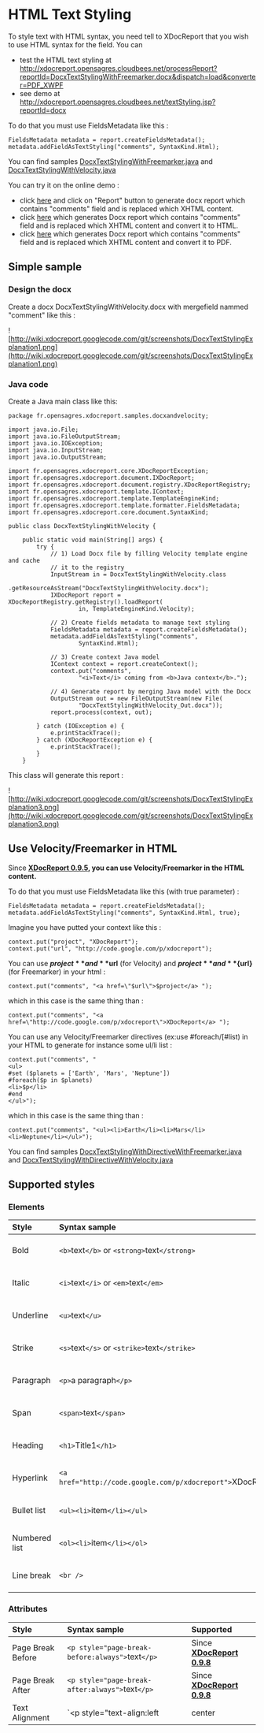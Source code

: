# HTML Text Styling #

To style text with HTML syntax, you need tell to XDocReport that you wish to use HTML syntax for the field. You can

  * test the HTML text styling at http://xdocreport.opensagres.cloudbees.net/processReport?reportId=DocxTextStylingWithFreemarker.docx&dispatch=load&converter=PDF_XWPF
  * see demo at http://xdocreport.opensagres.cloudbees.net/textStyling.jsp?reportId=docx

To do that you must use FieldsMetadata like this :

```
FieldsMetadata metadata = report.createFieldsMetadata();
metadata.addFieldAsTextStyling("comments", SyntaxKind.Html);
```

You can find samples [DocxTextStylingWithFreemarker.java](http://code.google.com/p/xdocreport/source/browse/samples/fr.opensagres.xdocreport.samples.docxandfreemarker/src/fr/opensagres/xdocreport/samples/docxandfreemarker/DocxTextStylingWithFreemarker.java?repo=samples) and [DocxTextStylingWithVelocity.java](http://code.google.com/p/xdocreport/source/browse/samples/fr.opensagres.xdocreport.samples.docxandvelocity/src/fr/opensagres/xdocreport/samples/docxandvelocity/DocxTextStylingWithVelocity.java?repo=samples)

You can try it on the online demo :

  * click [here](http://xdocreport.opensagres.cloudbees.net/processReport?dispatch=load&reportId=DocxTextStylingWithFreemarker.docx) and click on "Report" button to generate docx report which contains "comments" field and is replaced which XHTML content.
  * click [here](http://xdocreport.opensagres.cloudbees.net/processReport?dispatch=load&converter=XHTML_XWPF&reportId=DocxTextStylingWithFreemarker.docx) which generates Docx report which contains "comments" field and is replaced which XHTML content and convert it to HTML.
  * click [here](http://xdocreport.opensagres.cloudbees.net/processReport?dispatch=load&converter=PDF_XWPF&reportId=DocxTextStylingWithFreemarker.docx) which generates Docx report which contains "comments" field and is replaced which XHTML content and convert it to PDF.

## Simple sample ##

### Design the docx ###

Create a docx DocxTextStylingWithVelocity.docx with mergefield nammed "comment" like this :

![http://wiki.xdocreport.googlecode.com/git/screenshots/DocxTextStylingExplanation1.png](http://wiki.xdocreport.googlecode.com/git/screenshots/DocxTextStylingExplanation1.png)

### Java code ###

Create a Java main class like this:

```
package fr.opensagres.xdocreport.samples.docxandvelocity;

import java.io.File;
import java.io.FileOutputStream;
import java.io.IOException;
import java.io.InputStream;
import java.io.OutputStream;

import fr.opensagres.xdocreport.core.XDocReportException;
import fr.opensagres.xdocreport.document.IXDocReport;
import fr.opensagres.xdocreport.document.registry.XDocReportRegistry;
import fr.opensagres.xdocreport.template.IContext;
import fr.opensagres.xdocreport.template.TemplateEngineKind;
import fr.opensagres.xdocreport.template.formatter.FieldsMetadata;
import fr.opensagres.xdocreport.core.document.SyntaxKind;

public class DocxTextStylingWithVelocity {

	public static void main(String[] args) {
		try {
			// 1) Load Docx file by filling Velocity template engine and cache
			// it to the registry
			InputStream in = DocxTextStylingWithVelocity.class
					.getResourceAsStream("DocxTextStylingWithVelocity.docx");
			IXDocReport report = XDocReportRegistry.getRegistry().loadReport(
					in, TemplateEngineKind.Velocity);

			// 2) Create fields metadata to manage text styling
			FieldsMetadata metadata = report.createFieldsMetadata();
			metadata.addFieldAsTextStyling("comments",
					SyntaxKind.Html);
		
			// 3) Create context Java model
			IContext context = report.createContext();
			context.put("comments",
					"<i>Text</i> coming from <b>Java context</b>.");

			// 4) Generate report by merging Java model with the Docx
			OutputStream out = new FileOutputStream(new File(
					"DocxTextStylingWithVelocity_Out.docx"));
			report.process(context, out);

		} catch (IOException e) {
			e.printStackTrace();
		} catch (XDocReportException e) {
			e.printStackTrace();
		}
	}
```

This class will generate this report :

![http://wiki.xdocreport.googlecode.com/git/screenshots/DocxTextStylingExplanation3.png](http://wiki.xdocreport.googlecode.com/git/screenshots/DocxTextStylingExplanation3.png)

## Use Velocity/Freemarker in HTML ##

Since **[XDocReport 0.9.5](XDocReport095.md), you can use Velocity/Freemarker in the HTML content.**

To do that you must use FieldsMetadata like this (with true parameter) :

```
FieldsMetadata metadata = report.createFieldsMetadata();
metadata.addFieldAsTextStyling("comments", SyntaxKind.Html, true);
```

Imagine you have putted your context like this :

```
context.put("project", "XDocReport");
context.put("url", "http://code.google.com/p/xdocreport");
```

You can use **$project** and **$url** (for Velocity) and **${project}** and **${url}** (for Freemarker) in your html :

```
context.put("comments", "<a href=\"$url\">$project</a> ");
```

which in this case is the same thing than :

```
context.put("comments", "<a href=\"http://code.google.com/p/xdocreport\">XDocReport</a> ");
```

You can use any Velocity/Freemarker directives (ex:use #foreach/[#list) in your HTML to generate for instance  some ul/li list :

```
context.put("comments", "
<ul>
#set ($planets = ['Earth', 'Mars', 'Neptune'])
#foreach($p in $planets)
<li>$p</li>
#end
</ul>");
```

which in this case is the same thing than :

```
context.put("comments", "<ul><li>Earth</li><li>Mars</li><li>Neptune</li></ul>");
```

You can find samples [DocxTextStylingWithDirectiveWithFreemarker.java](http://code.google.com/p/xdocreport/source/browse/samples/fr.opensagres.xdocreport.samples.docxandfreemarker/src/fr/opensagres/xdocreport/samples/docxandfreemarker/DocxTextStylingWithDirectiveWithFreemarker.java?repo=samples) and [DocxTextStylingWithDirectiveWithVelocity.java](http://code.google.com/p/xdocreport/source/browse/samples/fr.opensagres.xdocreport.samples.docxandvelocity/src/fr/opensagres/xdocreport/samples/docxandvelocity/DocxTextStylingWithDirectiveWithVelocity.java?repo=samples)

## Supported styles ##

### Elements ###

| **Style** | **Syntax sample** | **Supported** |
|:----------|:------------------|:--------------|
| Bold      | `<b>`text`</b>` or `<strong>`text`</strong>` | Since **[XDocReport 0.9.3](XDocReport093.md)**|
| Italic    | `<i>`text`</i>` or `<em>`text`</em>` | Since **[XDocReport 0.9.3](XDocReport093.md)**|
| Underline    | `<u>`text`</u>`   | Since **[XDocReport 1.0.0](XDocReport100.md)**|
| Strike    | `<s>`text`</s>` or `<strike>`text`</strike>` | Since **[XDocReport 1.0.0](XDocReport100.md)**|
| Paragraph | `<p>`a paragraph`</p>` | Since **[XDocReport 0.9.3](XDocReport093.md)**|
| Span      | `<span>`text`</span>` | Since **[XDocReport 1.0.2](XDocReport102.md)**|
| Heading   | `<h1>`Title1`</h1>` | Since **[XDocReport 0.9.6](XDocReport096.md)**|
| Hyperlink    | `<a href="http://code.google.com/p/xdocreport">`XDocReport`</a>`| Since **[XDocReport 0.9.6](XDocReport096.md)**|
| Bullet list| `<ul><li>`item`</li></ul>`| Since **[XDocReport 0.9.6](XDocReport096.md)**|
| Numbered list| `<ol><li>`item`</li></ol>`| Since **[XDocReport 0.9.6](XDocReport096.md)**|
| Line break| `<br />`          | Since **[XDocReport 0.9.8](XDocReport098.md)**|

### Attributes ###

| **Style** | **Syntax sample** | **Supported** |
|:----------|:------------------|:--------------|
| Page Break Before  | `<p style="page-break-before:always">`text`</p>` | Since **[XDocReport 0.9.8](XDocReport098.md)**|
| Page Break After   | `<p style="page-break-after:always">`text`</p>` | Since **[XDocReport 0.9.8](XDocReport098.md)**|
| Text Alignment   | `<p style="text-align:left|center|right|justify">`text`</p>` | Since **[XDocReport 1.0.2](XDocReport102.md)**|
